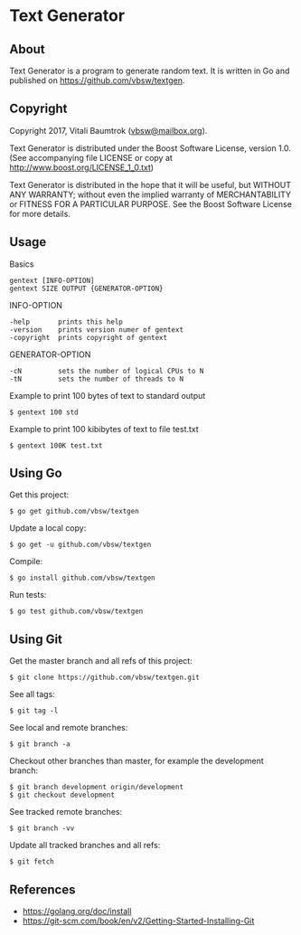 # Text Generator

## About
Text Generator is a program to generate random text. It is written in Go and published on <https://github.com/vbsw/textgen>.

## Copyright
Copyright 2017, Vitali Baumtrok (vbsw@mailbox.org).

Text Generator is distributed under the Boost Software License, version 1.0. (See accompanying file LICENSE or copy at http://www.boost.org/LICENSE_1_0.txt)

Text Generator is distributed in the hope that it will be useful, but WITHOUT ANY WARRANTY; without even the implied warranty of MERCHANTABILITY or FITNESS FOR A PARTICULAR PURPOSE. See the Boost Software License for more details.

## Usage
Basics

	gentext [INFO-OPTION]
	gentext SIZE OUTPUT {GENERATOR-OPTION}

INFO-OPTION

	-help       prints this help
	-version    prints version numer of gentext
	-copyright  prints copyright of gentext

GENERATOR-OPTION

	-cN         sets the number of logical CPUs to N
	-tN         sets the number of threads to N

Example to print 100 bytes of text to standard output

	$ gentext 100 std

Example to print 100 kibibytes of text to file test.txt

	$ gentext 100K test.txt

## Using Go
Get this project:

	$ go get github.com/vbsw/textgen

Update a local copy:

	$ go get -u github.com/vbsw/textgen

Compile:

	$ go install github.com/vbsw/textgen

Run tests:

	$ go test github.com/vbsw/textgen

## Using Git
Get the master branch and all refs of this project:

	$ git clone https://github.com/vbsw/textgen.git

See all tags:

	$ git tag -l

See local and remote branches:

	$ git branch -a

Checkout other branches than master, for example the development branch:

	$ git branch development origin/development
	$ git checkout development

See tracked remote branches:

	$ git branch -vv

Update all tracked branches and all refs:

	$ git fetch

## References
- <https://golang.org/doc/install>
- <https://git-scm.com/book/en/v2/Getting-Started-Installing-Git>
